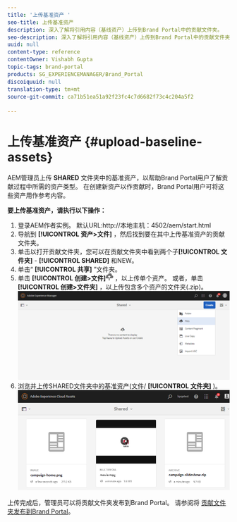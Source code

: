 ```yaml
---
title: '上传基准资产 '
seo-title: 上传基准资产
description: 深入了解将引用内容（基线资产）上传到Brand Portal中的贡献文件夹。
seo-description: 深入了解将引用内容（基线资产）上传到Brand Portal中的贡献文件夹。
uuid: null
content-type: reference
contentOwner: Vishabh Gupta
topic-tags: brand-portal
products: SG_EXPERIENCEMANAGER/Brand_Portal
discoiquuid: null
translation-type: tm+mt
source-git-commit: ca71b51ea51a92f23fc4c7d6682f73c4c204a5f2

---
```



# 上传基准资产 {#upload-baseline-assets}

AEM管理员上传 **SHARED** 文件夹中的基准资产，以帮助Brand Portal用户了解贡献过程中所需的资产类型。 在创建新资产以作贡献时，Brand Portal用户可将这些资产用作参考内容。

**要上传基准资产，请执行以下操作：**

1. 登录AEM作者实例。
默认URL:http://本地主机：4502/aem/start.html
1. 导航到 **[!UICONTROL 资产>文件]** ，然后找到要在其中上传基准资产的贡献文件夹。
1. 单击以打开贡献文件夹，您可以在贡献文件夹中看到两个子&#x200B;**[!UICONTROL 文件夹]** - **[!UICONTROL SHARED]** 和NEW。
1. 单击“ **[!UICONTROL 共享]** ”文件夹。
1. 单击 **[!UICONTROL 创建>文件]**![](assets/upload.png) ，以上传单个资产。
或者，单击 **[!UICONTROL 创建>文件夹]** ，以上传包含多个资产的文件夹(.zip)。
   ![](assets/upload-baseline-assets1.png)
1. 浏览并上传SHARED文件夹中的基准资产(文件/ **[!UICONTROL 文件夹]** )。
   ![](assets/upload-baseline-assets2.png)

上传完成后，管理员可以将贡献文件夹发布到Brand Portal。 请参阅将 [贡献文件夹发布到Brand Portal](brand-portal-publish-contribution-folder-to-brand-portal.md)。